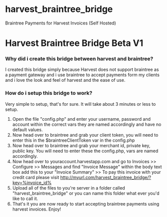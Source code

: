 # harvest_braintree_bridge
Braintree Payments for Harvest Invoices (Self Hosted)

# Harvest Braintree Bridge Beta V1

### Why did i create this bridge between harvest and braintree?

I created this bridge simply because Harvest does not support braintree as a payment gateway and i use braintree to accept payments form my clients and i love the look and feel of harvest and the ease of use.

### How do i setup this bridge to work?

Very simple to setup, that's for sure. It will take about 3 minutes or less to setup. 

1. Open the file "config.php" and enter your username, password and account within the correct vars they are named accordingly and have no default values. 
2. Now head over to braintree and grab your client token, you will need to enter this in the $braintreeClientToken var in the config.php
3. Now head over to braintree and grab your merchant id, private key, public key. You will need to enter these the config.php, vars are named accordingly.
4. Now head over to youraccount.harvestapp.com and go to Invoices >> Configure >> Messages and find "Invoice Message" within the body text box add this to your "Invoice Summary" >> To pay this invoice with your credit card please visit http://myurl.com/harvest_braintree_bridge/?key=%invoice_id%
5. Upload all of the files to you're server in a folder called "harvest_braintree_bridge" or you can name this folder what ever you'd like to call it.
6. That's it you are now ready to start accepting braintree payments using harvest invoices. Enjoy!
